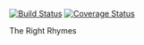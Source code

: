 [![Build Status](https://travis-ci.org/mattkohl/the_right_rhymes.svg?branch=master)](https://travis-ci.org/mattkohl/the_right_rhymes)
[![Coverage Status](https://coveralls.io/repos/github/mattkohl/the_right_rhymes/badge.svg?branch=master)](https://coveralls.io/github/mattkohl/the_right_rhymes?branch=master)

The Right Rhymes